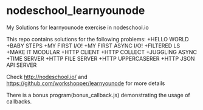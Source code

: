 # nodeschool_learnyounode
My Solutions for learnyounode exercise in nodeschool.io

This repo contains solutions for the following problems:
+HELLO WORLD
+BABY STEPS
+MY FIRST I/O!
+MY FIRST ASYNC I/O!
+FILTERED LS
+MAKE IT MODULAR
+HTTP CLIENT
+HTTP COLLECT
+JUGGLING ASYNC
+TIME SERVER
+HTTP FILE SERVER
+HTTP UPPERCASERER
+HTTP JSON API SERVER

Check http://nodeschool.io/ and https://github.com/workshopper/learnyounode for more details

There is a bonus program(bonus_callback.js) demonstrating the usage of callbacks.
